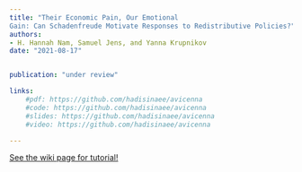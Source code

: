```yaml
---
title: "Their Economic Pain, Our Emotional
Gain: Can Schadenfreude Motivate Responses to Redistributive Policies?"
authors:
- H. Hannah Nam, Samuel Jens, and Yanna Krupnikov
date: "2021-08-17"


publication: "under review"

links:
    #pdf: https://github.com/hadisinaee/avicenna
    #code: https://github.com/hadisinaee/avicenna
    #slides: https://github.com/hadisinaee/avicenna
    #video: https://github.com/hadisinaee/avicenna

---
```



[See the wiki page for tutorial!](https://github.com/hadisinaee/avicenna/wiki)